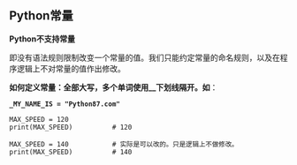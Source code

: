 ## Python常量


**Python不支持常量**

即没有语法规则限制改变一个常量的值。我们只能约定常量的命名规则，以及在程序逻辑上不对常量的值作出修改。

**如何定义常量：全部大写，多个单词使用__下划线隔开。如**：

**`_MY_NAME_IS = "Python87.com" `**



```
MAX_SPEED = 120
print(MAX_SPEED)          # 120

MAX_SPEED = 140           # 实际是可以改的。只是逻辑上不做修改。
print(MAX_SPEED)          # 140
```

